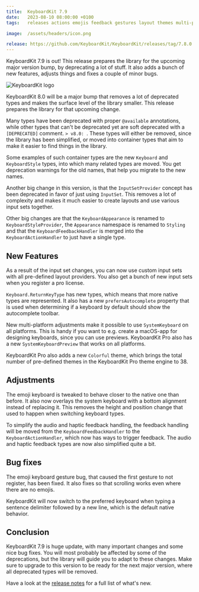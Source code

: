 ```yaml
---
title:  KeyboardKit 7.9
date:   2023-08-10 08:00:00 +0100
tags:   releases actions emojis feedback gestures layout themes multi-platform

image:  /assets/headers/icon.png

release: https://github.com/KeyboardKit/KeyboardKit/releases/tag/7.8.0
---
```


KeyboardKit 7.9 is out! This release prepares the library for the upcoming major version bump, by deprecating a lot of stuff. It also adds a bunch of new features, adjusts things and fixes a couple of minor bugs.

![KeyboardKit logo]({{page.image}})

KeyboardKit 8.0 will be a major bump that removes a lot of deprecated types and makes the surface level of the library smaller. This release prepares the library for that upcoming change.

Many types have been deprecated with proper `@available` annotations, while other types that can't be deprecated yet are soft deprecated with a `[DEPRECATED]` comment. `> v8.0: `. These types will either be removed, since the library has been simplified, or moved into container types that aim to make it easier to find things in the library.

Some examples of such container types are the new `Keyboard` and `KeyboardStyle` types, into which many related types are moved. You get deprecation warnings for the old names, that help you migrate to the new names.

Another big change in this version, is that the `InputSetProvider` concept has been deprecated in favor of just using `InputSet`. This removes a lot of complexity and makes it much easier to create layouts and use various input sets together.

Other big changes are that the `KeyboardAppearance` is renamed to `KeyboardStyleProvider`, the `Appearance` namespace is renamed to `Styling` and that the `KeyboardFeedbackHandler` is merged into the `KeyboardActionHandler` to just have a single type.


## New Features

As a result of the input set changes, you can now use custom input sets with all pre-defined layout providers. You also get a bunch of new input sets when you register a pro license.

`Keyboard.ReturnKeyType` has new types, which means that more native types are represented. It also has a new `prefersAutocomplete` property that is used when determining if a keyboard by default should show the autocomplete toolbar.

New multi-platform adjustments make it possible to use `SystemKeyboard` on all platforms. This is handy if you want to e.g. create a macOS-app for designing keyboards, since you can use previews. KeyboardKit Pro also has a new `SystemKeyboardPreview` that works on all platforms.

KeyboardKit Pro also adds a new `Colorful` theme, which brings the total number of pre-defined themes in the KeyboardKit Pro theme engine to 38.


## Adjustments

The emoji keyboard is tweaked to behave closer to the native one than before. It also now overlays the system keyboard with a bottom alignment instead of replacing it. This removes the height and position change that used to happen when switching keyboard types.

To simplify the audio and haptic feedback handling, the feedback handling will be moved from the `KeyboardFeedbackHandler` to the `KeyboardActionHandler`, which now has ways to trigger feedback. The audio and haptic feedback types are now also simplified quite a bit.


## Bug fixes

The emoji keyboard gesture bug, that caused the first gesture to not register, has been fixed. It also fixes so that scrolling works even where there are no emojis.

KeyboardKit will now switch to the preferred keyboard when typing a sentence delimiter followed by a new line, which is the default native behavior.


## Conclusion

KeyboardKit 7.9 is huge update, with many important changes and some nice bug fixes. You will most probably be affected by some of the deprecations, but the library will guide you to adapt to these changes. Make sure to upgrade to this version to be ready for the next major version, where all deprecated types will be removed.

Have a look at the [release notes]({{page.release}}) for a full list of what's new.